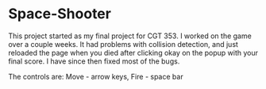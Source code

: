 <head>
    <link rel="stylesheet" type="text/css" href="css/style.css" />
</head>

<script type="text/javascript" src="js/jquery-1.8.1.js"></script>

<div id="window">
  <canvas id="gameWindow" width="1024" height="768"></canvas>
</div>

# Space-Shooter
This project started as my final project for CGT 353. I worked on the game over a couple weeks. It had problems with collision detection, and just reloaded the page when you died after clicking okay on the popup with your final score. I have since then fixed most of the bugs.

The controls are: Move - arrow keys, Fire - space bar
